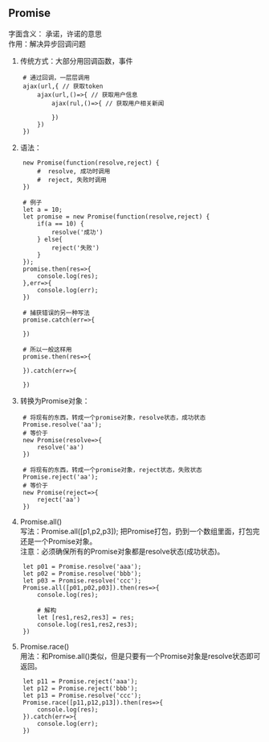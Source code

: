 ## Promise
字面含义： 承诺，许诺的意思  
作用：解决异步回调问题

1. 传统方式：大部分用回调函数，事件
``` shell
    # 通过回调，一层层调用
    ajax(url,{ // 获取token
        ajax(url,()=>{ // 获取用户信息
            ajax(rul,()=>{ // 获取用户相关新闻

            })
        })
    })
```
2. 语法：
``` shell
    new Promise(function(resolve,reject) {
        #  resolve, 成功时调用
        #  reject, 失败时调用
    })

    # 例子
    let a = 10;
    let promise = new Promise(function(resolve,reject) {
        if(a == 10) {
            resolve('成功')
        } else{
            reject('失败')
        }
    });
    promise.then(res=>{
        console.log(res);
    },err=>{
        console.log(err);
    })

    # 捕获错误的另一种写法
    promise.catch(err=>{

    })

    # 所以一般这样用
    promise.then(res=>{

    }).catch(err=>{
        
    })
```
3. 转换为Promise对象：
``` shell
    # 将现有的东西，转成一个promise对象，resolve状态，成功状态
    Promise.resolve('aa');
    # 等价于
    new Promise(resolve=>{
        resolve('aa')
    })

    # 将现有的东西，转成一个promise对象，reject状态，失败状态
    Promise.reject('aa');
    # 等价于
    new Promise(reject=>{
        reject('aa')
    })
```
4. Promise.all()  
写法：Promise.all([p1,p2,p3]); 把Promise打包，扔到一个数组里面，打包完还是一个Promise对象。    
注意：必须确保所有的Promise对象都是resolve状态(成功状态)。
``` shell
    let p01 = Promise.resolve('aaa');
    let p02 = Promise.resolve('bbb');
    let p03 = Promise.resolve('ccc');
    Promise.all([p01,p02,p03]).then(res=>{
        console.log(res);

        # 解构
        let [res1,res2,res3] = res;
        console.log(res1,res2,res3);
    })
```
5. Promise.race()  
用法：和Promise.all()类似，但是只要有一个Promise对象是resolve状态即可返回。
``` shell
    let p11 = Promise.reject('aaa');
    let p12 = Promise.reject('bbb');
    let p13 = Promise.resolve('ccc');
    Promise.race([p11,p12,p13]).then(res=>{
        console.log(res);
    }).catch(err=>{
        console.log(err); 
    })
```











